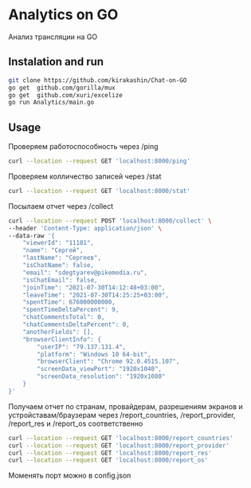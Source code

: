 # Analytics on GO

Анализ трансляции на GO 

## Instalation and run

```bash
git clone https://github.com/kirakashin/Chat-on-GO
go get 	github.com/gorilla/mux
go get	github.com/xuri/excelize
go run Analytics/main.go
```

## Usage

Проверяем работоспособность через /ping
```bash
curl --location --request GET 'localhost:8000/ping'
```

Проверяем колличество записей через /stat
```bash
curl --location --request GET 'localhost:8000/stat'
```

Посылаем отчет через /collect
```bash
curl --location --request POST 'localhost:8000/collect' \
--header 'Content-Type: application/json' \
--data-raw '{
    "viewerId": "11181",
    "name": "Сергей",
    "lastName": "Сергеев",
    "isChatName": false,
    "email": "sdegtyarev@pikemedia.ru",
    "isChatEmail": false,
    "joinTime": "2021-07-30T14:12:48+03:00",
    "leaveTime": "2021-07-30T14:25:25+03:00",
    "spentTime": 676000000000,
    "spentTimeDeltaPercent": 9,
    "chatCommentsTotal": 0,
    "chatCommentsDeltaPercent": 0,
    "anotherFields": [],
    "browserClientInfo": {
        "userIP": "79.137.131.4",
        "platform": "Windows 10 64-bit",
        "browserClient": "Chrome 92.0.4515.107",
        "screenData_viewPort": "1920x1040",
        "screenData_resolution": "1920x1080"
    }
}'
```

Получаем отчет по странам, провайдерам, разрешениям экранов и устройставам/браузерам через /report_countries, /report_provider, /report_res и /report_os соответственно
```bash
curl --location --request GET 'localhost:8000/report_countries'
curl --location --request GET 'localhost:8000/report_provider'
curl --location --request GET 'localhost:8000/report_res'
curl --location --request GET 'localhost:8000/report_os'
```

Моменять порт можно в config.json